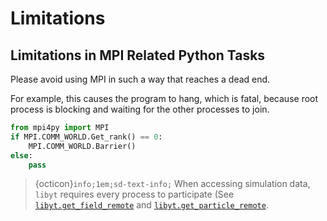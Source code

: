# Limitations

## Limitations in MPI Related Python Tasks
Please avoid using MPI in such a way that reaches a dead end.

For example, this causes the program to hang, which is fatal, because root process is blocking and waiting for the other processes to join.
```python
from mpi4py import MPI
if MPI.COMM_WORLD.Get_rank() == 0:
    MPI.COMM_WORLD.Barrier()
else:
    pass
```

> {octicon}`info;1em;sd-text-info;` When accessing simulation data, `libyt` requires every process to participate (See [`libyt.get_field_remote`](./libyt-python-module.md#get-field-remote) and [`libyt.get_particle_remote`](./libyt-python-module.md#get-particle-remote).
